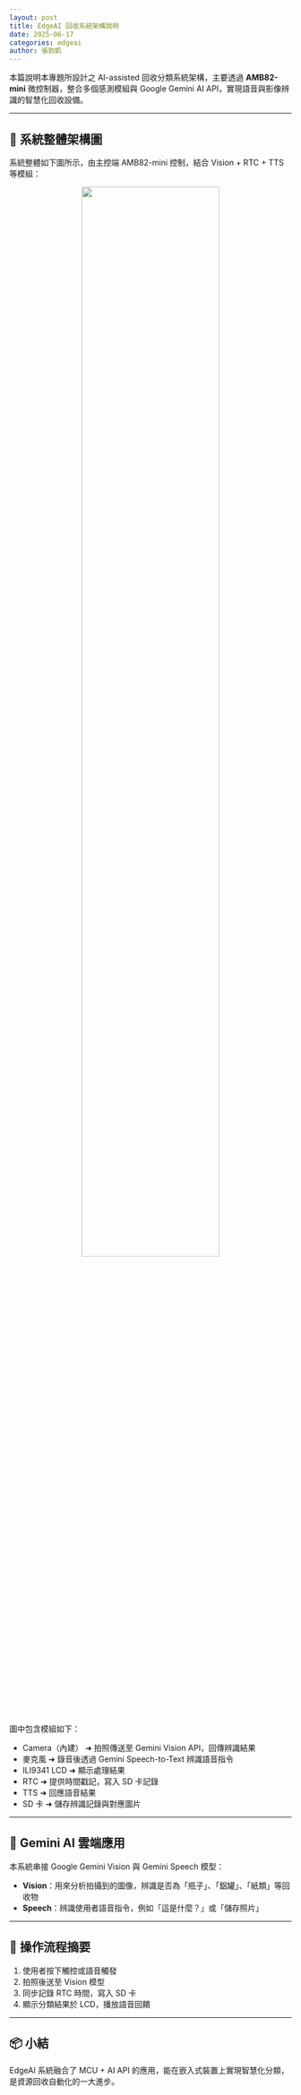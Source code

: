 ```yaml
---
layout: post
title: EdgeAI 回收系統架構說明
date: 2025-06-17
categories: edgeai
author: 張鈞凱
---
```


本篇說明本專題所設計之 AI-assisted 回收分類系統架構，主要透過 **AMB82-mini** 微控制器，整合多個感測模組與 Google Gemini AI API，實現語音與影像辨識的智慧化回收設備。

---

## 🔧 系統整體架構圖

系統整體如下圖所示，由主控端 AMB82-mini 控制，結合 Vision + RTC + TTS 等模組：

<p align="center">
  <img src="https://github.com/Chun-Kai-Chang/MCU-project/blob/main/assets/img/system-architecture.png?raw=true" width="70%">
</p>

圖中包含模組如下：

- Camera（內建） ➜ 拍照傳送至 Gemini Vision API，回傳辨識結果
- 麥克風 ➜ 錄音後透過 Gemini Speech-to-Text 辨識語音指令
- ILI9341 LCD ➜ 顯示處理結果
- RTC ➜ 提供時間戳記，寫入 SD 卡記錄
- TTS ➜ 回應語音結果
- SD 卡 ➜ 儲存辨識記錄與對應圖片

---

## 🧠 Gemini AI 雲端應用

本系統串接 Google Gemini Vision 與 Gemini Speech 模型：

- **Vision**：用來分析拍攝到的圖像，辨識是否為「瓶子」、「鋁罐」、「紙類」等回收物
- **Speech**：辨識使用者語音指令，例如「這是什麼？」或「儲存照片」

---

## 💬 操作流程摘要

1. 使用者按下觸控或語音觸發
2. 拍照後送至 Vision 模型
3. 同步記錄 RTC 時間，寫入 SD 卡
4. 顯示分類結果於 LCD，播放語音回饋

---

## 📦 小結

EdgeAI 系統融合了 MCU + AI API 的應用，能在嵌入式裝置上實現智慧化分類，是資源回收自動化的一大進步。

